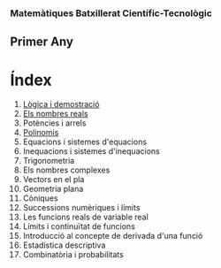 ### Matemàtiques Batxillerat Científic-Tecnològic

## Primer Any

# Índex

1. [Lògica i demostració](logica/index.md)
2. [Els nombres reals](reals/index.md)
3. Potències i arrels
4. [Polinomis](polinomis/index.md)
5. Equacions i sistemes d'equacions
6. Inequacions i sistemes d'inequacions
7. Trigonometria
8. Els nombres complexes
9. Vectors en el pla
10. Geometria plana
11. Còniques
12. Successions numèriques i límits
13. Les funcions reals de variable real
14. Límits i continuïtat de funcions
15. Introducció al concepte de derivada d'una funció
16. Estadística descriptiva
17. Combinatòria i probabilitats
